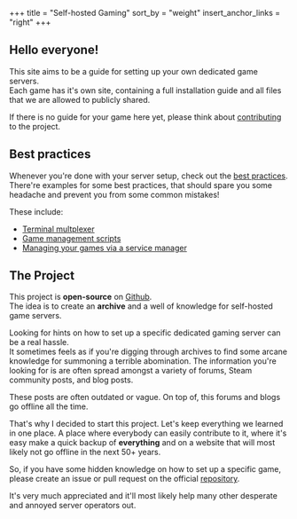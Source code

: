 +++
title = "Self-hosted Gaming"
sort_by = "weight"
insert_anchor_links = "right"
+++

## Hello everyone!

This site aims to be a guide for setting up your own dedicated game servers.  
Each game has it's own site, containing a full installation guide and all files that we are allowed to publicly shared.

If there is no guide for your game here yet, please think about [contributing](https://github.com/nukesor/selfhosted-gaming) to the project.

## Best practices

Whenever you're done with your server setup, check out the [best practices](/best-practices/).
There're examples for some best practices, that should spare you some headache and prevent you from some common mistakes!

These include:
- [Terminal multplexer](/best-practices/#terminal-multiplexer)
- [Game management scripts](/best-practices/#helper-scripts)
- [Managing your games via a service manager](/best-practices/#service-files)

## The Project

This project is **open-source** on [Github](https://github.com/nukesor/selfhosted-gaming).  
The idea is to create an **archive** and a well of knowledge for self-hosted game servers.

Looking for hints on how to set up a specific dedicated gaming server can be a real hassle.  
It sometimes feels as if you're digging through archives to find some arcane knowledge for summoning a terrible abomination. 
The information you're looking for is are often spread amongst a variety of forums, Steam community posts, and blog posts.

These posts are often outdated or vague. On top of, this forums and blogs go offline all the time.

That's why I decided to start this project.
Let's keep everything we learned in one place.
A place where everybody can easily contribute to it, where it's easy make a quick backup of **everything** and on a website that will most likely not go offline in the next 50+ years.

So, if you have some hidden knowledge on how to set up a specific game, please create an issue or pull request on the official [repository](https://github.com/nukesor/selfhosted-gaming).

It's very much appreciated and it'll most likely help many other desperate and annoyed server operators out.
